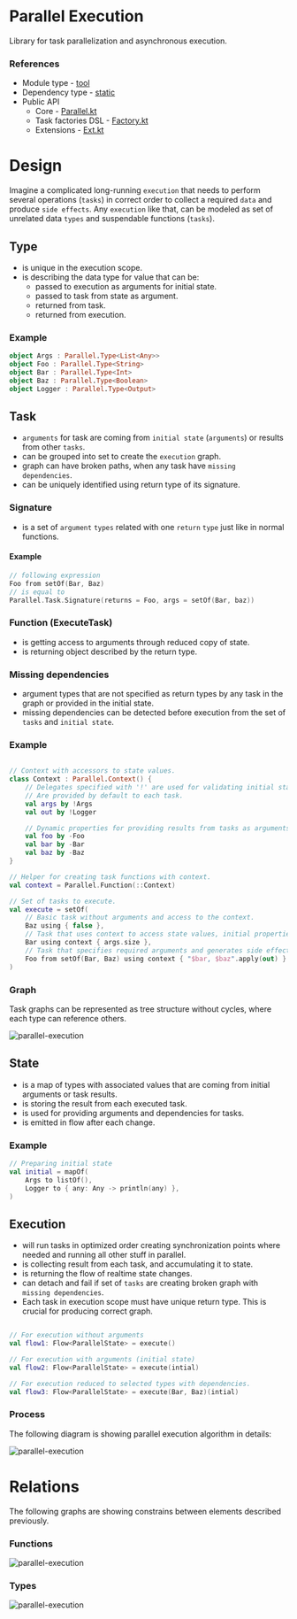 # Parallel Execution

Library for task parallelization and asynchronous execution.

### References

* Module type - [tool](../../docs/architecture.md#tool)
* Dependency type - [static](../../docs/architecture.md#static_dependencies)
* Public API
    * Core - [Parallel.kt](./src/main/kotlin/flank/exection/parallel/Parallel.kt)
    * Task factories DSL - [Factory.kt](./src/main/kotlin/flank/exection/parallel/Factory.kt)
    * Extensions - [Ext.kt](./src/main/kotlin/flank/exection/parallel/Ext.kt)

# Design

Imagine a complicated long-running `execution` that needs to perform several operations (`tasks`) in correct order to collect a required `data` and produce `side effects`. Any `execution` like that, can be modeled as set of unrelated data `types` and suspendable functions (`tasks`).

## Type

* is unique in the execution scope.
* is describing the data type for value that can be:
    * passed to execution as arguments for initial state.
    * passed to task from state as argument.
    * returned from task.
    * returned from execution.

### Example

```kotlin
object Args : Parallel.Type<List<Any>>
object Foo : Parallel.Type<String>
object Bar : Parallel.Type<Int>
object Baz : Parallel.Type<Boolean>
object Logger : Parallel.Type<Output>
```

## Task

* `arguments` for task are coming from `initial state` (`arguments`) or results from other `tasks`.
* can be grouped into set to create the `execution` graph.
* graph can have broken paths, when any task have `missing dependencies`.
* can be uniquely identified using return type of its signature.

### Signature

* is a set of `argument` `types` related with one `return` `type` just like in normal functions.

#### Example

```kotlin
// following expression
Foo from setOf(Bar, Baz)
// is equal to
Parallel.Task.Signature(returns = Foo, args = setOf(Bar, baz))
```

### Function (ExecuteTask)

* is getting access to arguments through reduced copy of state.
* is returning object described by the return type.

### Missing dependencies

* argument types that are not specified as return types by any task in the graph or provided in the initial state.
* missing dependencies can be detected before execution from the set of `tasks` and `initial state`.

### Example

```kotlin

// Context with accessors to state values. 
class Context : Parallel.Context() {
    // Delegates specified with '!' are used for validating initial state.
    // Are provided by default to each task.
    val args by !Args
    val out by !Logger

    // Dynamic properties for providing results from tasks as arguments for other tasks.
    val foo by -Foo
    val bar by -Bar
    val baz by -Baz
}

// Helper for creating task functions with context. 
val context = Parallel.Function(::Context)

// Set of tasks to execute.
val execute = setOf(
    // Basic task without arguments and access to the context.
    Baz using { false },
    // Task that uses context to access state values, initial properties doesn't need to be specified in arguments. 
    Bar using context { args.size },
    // Task that specifies required arguments and generates side effect by emitting value to output
    Foo from setOf(Bar, Baz) using context { "$bar, $baz".apply(out) }
)
```

### Graph

Task graphs can be represented as tree structure without cycles, where each type can reference others.

![parallel-execution](http://www.plantuml.com/plantuml/proxy?cache=no&fmt=svg&src=https://raw.githubusercontent.com/Flank/flank/2001_Implement_tool_for_parallel_execution/docs/hld/task-graph.puml)

## State

* is a map of types with associated values that are coming from initial arguments or task results.
* is storing the result from each executed task.
* is used for providing arguments and dependencies for tasks.
* is emitted in flow after each change.

### Example

```kotlin
// Preparing initial state
val initial = mapOf(
    Args to listOf(),
    Logger to { any: Any -> println(any) },
)
```

## Execution

* will run tasks in optimized order creating synchronization points where needed and running all other stuff in parallel.
* is collecting result from each task, and accumulating it to state.
* is returning the flow of realtime state changes.
* can detach and fail if set of `tasks` are creating broken graph with `missing dependencies`.
* Each task in execution scope must have unique return type. This is crucial for producing correct graph.

```kotlin

// For execution without arguments 
val flow1: Flow<ParallelState> = execute()

// For execution with arguments (initial state)
val flow2: Flow<ParallelState> = execute(intial)

// For execution reduced to selected types with dependencies. 
val flow3: Flow<ParallelState> = execute(Bar, Baz)(intial)
```

### Process

The following diagram is showing parallel execution algorithm in details:

![parallel-execution](http://www.plantuml.com/plantuml/proxy?cache=no&fmt=svg&src=https://raw.githubusercontent.com/Flank/flank/2001_Implement_tool_for_parallel_execution/docs/hld/parallel-execution.puml)

# Relations

The following graphs are showing constrains between elements described previously.

### Functions

![parallel-execution](http://www.plantuml.com/plantuml/proxy?cache=no&fmt=svg&src=https://raw.githubusercontent.com/Flank/flank/2001_Implement_tool_for_parallel_execution/docs/hld/parallel-execution-api-functions.puml)

### Types

![parallel-execution](http://www.plantuml.com/plantuml/proxy?cache=no&fmt=svg&src=https://raw.githubusercontent.com/Flank/flank/2001_Implement_tool_for_parallel_execution/docs/hld/parallel-execution-api-structures.puml)
